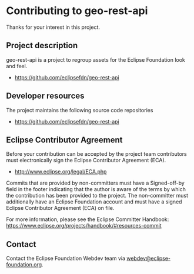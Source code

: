# Contributing to geo-rest-api

Thanks for your interest in this project.

## Project description

geo-rest-api is a project to regroup assets for the Eclipse Foundation look and feel. 

* https://github.com/eclipsefdn/geo-rest-api

## Developer resources

The project maintains the following source code repositories

* https://github.com/eclipsefdn/geo-rest-api

## Eclipse Contributor Agreement

Before your contribution can be accepted by the project team contributors must
electronically sign the Eclipse Contributor Agreement (ECA).

* http://www.eclipse.org/legal/ECA.php

Commits that are provided by non-committers must have a Signed-off-by field in
the footer indicating that the author is aware of the terms by which the
contribution has been provided to the project. The non-committer must
additionally have an Eclipse Foundation account and must have a signed Eclipse
Contributor Agreement (ECA) on file.

For more information, please see the Eclipse Committer Handbook:
https://www.eclipse.org/projects/handbook/#resources-commit

## Contact

Contact the Eclipse Foundation Webdev team via webdev@eclipse-foundation.org.

